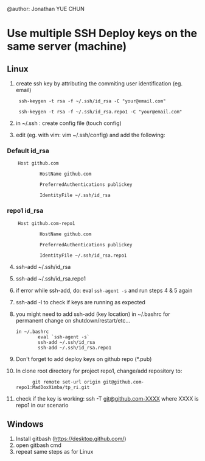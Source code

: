 @author: Jonathan YUE CHUN

# Use multiple SSH Deploy keys on the same server (machine)

## Linux

1) create ssh key by attributing the commiting user identification (eg. email)

        ssh-keygen -t rsa -f ~/.ssh/id_rsa -C "your@email.com"

        ssh-keygen -t rsa -f ~/.ssh/id_rsa.repo1 -C "your@email.com"

2) in ~/.ssh  : create config file (touch config)

3) edit (eg. with vim: vim ~/.ssh/config) and add the following:

### Default id_rsa
        Host github.com

                HostName github.com

                PreferredAuthentications publickey

                IdentityFile ~/.ssh/id_rsa
### repo1 id_rsa        
        Host github.com-repo1

                HostName github.com

                PreferredAuthentications publickey

                IdentityFile ~/.ssh/id_rsa.repo1
        
 4) ssh-add ~/.ssh/id_rsa
 5) ssh-add ~/.ssh/id_rsa.repo1
 6) if error while ssh-add, do: eval `ssh-agent -s` and run steps 4 & 5 again
 7) ssh-add -l  to check if keys are running as expected
 8) you might need to add ssh-add (key location) in ~/.bashrc for permanent change on shutdown/restart/etc...
 
        in ~/.bashrc
                eval `ssh-agent -s`
                ssh-add ~/.ssh/id_rsa
                ssh-add ~/.ssh/id_rsa.repo1
  9) Don't forget to add deploy keys on github repo (*.pub)
  10) In clone root directory for project repo1, change/add repository to:
                
                git remote set-url origin git@github.com-repo1:MadDoxXimba/tp_ri.git
  11) check if the key is working: ssh -T git@github.com-XXXX   where XXXX is repo1 in our scenario 


## Windows

 1) Install gitbash (https://desktop.github.com/)
 2) open gitbash cmd
 3) repeat same steps as for Linux
